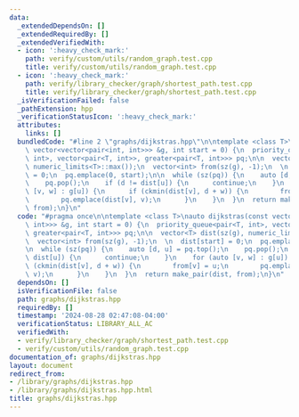 ```yaml
---
data:
  _extendedDependsOn: []
  _extendedRequiredBy: []
  _extendedVerifiedWith:
  - icon: ':heavy_check_mark:'
    path: verify/custom/utils/random_graph.test.cpp
    title: verify/custom/utils/random_graph.test.cpp
  - icon: ':heavy_check_mark:'
    path: verify/library_checker/graph/shortest_path.test.cpp
    title: verify/library_checker/graph/shortest_path.test.cpp
  _isVerificationFailed: false
  _pathExtension: hpp
  _verificationStatusIcon: ':heavy_check_mark:'
  attributes:
    links: []
  bundledCode: "#line 2 \"graphs/dijkstras.hpp\"\n\ntemplate <class T>\nauto dijkstras(const\
    \ vector<vector<pair<int, int>>> &g, int start = 0) {\n  priority_queue<pair<T,\
    \ int>, vector<pair<T, int>>, greater<pair<T, int>>> pq;\n\n  vector<T> dist(sz(g),\
    \ numeric_limits<T>::max());\n  vector<int> from(sz(g), -1);\n  \n  dist[start]\
    \ = 0;\n  pq.emplace(0, start);\n\n  while (sz(pq)) {\n    auto [d, u] = pq.top();\n\
    \    pq.pop();\n    if (d != dist[u]) {\n      continue;\n    }\n    for (auto\
    \ [v, w] : g[u]) {\n      if (ckmin(dist[v], d + w)) {\n        from[v] = u;\n\
    \        pq.emplace(dist[v], v);\n      }\n    }\n  }\n  return make_pair(dist,\
    \ from);\n}\n"
  code: "#pragma once\n\ntemplate <class T>\nauto dijkstras(const vector<vector<pair<int,\
    \ int>>> &g, int start = 0) {\n  priority_queue<pair<T, int>, vector<pair<T, int>>,\
    \ greater<pair<T, int>>> pq;\n\n  vector<T> dist(sz(g), numeric_limits<T>::max());\n\
    \  vector<int> from(sz(g), -1);\n  \n  dist[start] = 0;\n  pq.emplace(0, start);\n\
    \n  while (sz(pq)) {\n    auto [d, u] = pq.top();\n    pq.pop();\n    if (d !=\
    \ dist[u]) {\n      continue;\n    }\n    for (auto [v, w] : g[u]) {\n      if\
    \ (ckmin(dist[v], d + w)) {\n        from[v] = u;\n        pq.emplace(dist[v],\
    \ v);\n      }\n    }\n  }\n  return make_pair(dist, from);\n}\n"
  dependsOn: []
  isVerificationFile: false
  path: graphs/dijkstras.hpp
  requiredBy: []
  timestamp: '2024-08-28 02:47:08-04:00'
  verificationStatus: LIBRARY_ALL_AC
  verifiedWith:
  - verify/library_checker/graph/shortest_path.test.cpp
  - verify/custom/utils/random_graph.test.cpp
documentation_of: graphs/dijkstras.hpp
layout: document
redirect_from:
- /library/graphs/dijkstras.hpp
- /library/graphs/dijkstras.hpp.html
title: graphs/dijkstras.hpp
---
```

